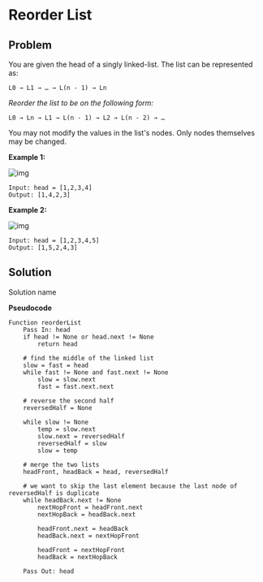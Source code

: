 # Reorder List

## Problem

You are given the head of a singly linked-list. The list can be represented as:

```
L0 → L1 → … → L(n - 1) → Ln
```

*Reorder the list to be on the following form:*

```
L0 → Ln → L1 → L(n - 1) → L2 → L(n - 2) → …
```

You may not modify the values in the list's nodes. Only nodes themselves may be changed.

**Example 1:**

![img](https://assets.leetcode.com/uploads/2021/03/04/reorder1linked-list.jpg)

```
Input: head = [1,2,3,4]
Output: [1,4,2,3]
```

**Example 2:**

![img](https://assets.leetcode.com/uploads/2021/03/09/reorder2-linked-list.jpg)

```
Input: head = [1,2,3,4,5]
Output: [1,5,2,4,3]
```

## Solution 

Solution name

**Pseudocode**

```pseudocode
Function reorderList
	Pass In: head
	if head != None or head.next != None
		return head
	
	# find the middle of the linked list
	slow = fast = head
	while fast != None and fast.next != None
		slow = slow.next
		fast = fast.next.next
	
	# reverse the second half
	reversedHalf = None
	
	while slow != None
		temp = slow.next
		slow.next = reversedHalf
		reversedHalf = slow
		slow = temp
	
	# merge the two lists
	headFront, headBack = head, reversedHalf
	
	# we want to skip the last element because the last node of reversedHalf is duplicate 
	while headBack.next != None
		nextHopFront = headFront.next
		nextHopBack = headBack.next
		
		headFront.next = headBack
		headBack.next = nextHopFront
		
		headFront = nextHopFront
		headBack = nextHopBack
	
	Pass Out: head
```


